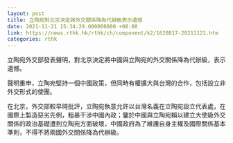 ```yaml
---
layout: post
title: 立陶宛對北京決定將外交關係降為代辦級表示遺憾
date: 2021-11-21 15:34:29.000000000 +08:00
link: https://news.rthk.hk/rthk/ch/component/k2/1620817-20211121.htm
categories: rthk
---
```


立陶宛外交部發表聲明，對北京決定將中國與立陶宛的外交關係降為代辦級，表示遺憾。

聲明重申，立陶宛堅持一個中國政策，但同時有權擴大與台灣的合作，包括設立非外交形式的使團。

在北京，外交部較早時批評，立陶宛執意允許以台灣名義在立陶宛設立代表處，在國際上製造惡劣先例，粗暴干涉中國內政；鑒於中國與立陶宛賴以建立大使級外交關係的政治基礎遭到立陶宛方面破壞，中國政府為了維護自身主權及國際關係基本準則，不得不將兩國外交關係降為代辦級。
